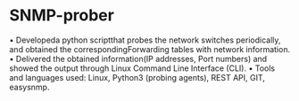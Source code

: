 # SNMP-prober
• Developeda python scriptthat probes the network switches periodically, and obtained the correspondingForwarding tables with network
information.
• Delivered the obtained information(IP addresses, Port numbers) and showed the output through Linux Command Line Interface (CLI).
• Tools and languages used: Linux, Python3 (probing agents), REST API, GIT, easysnmp.
